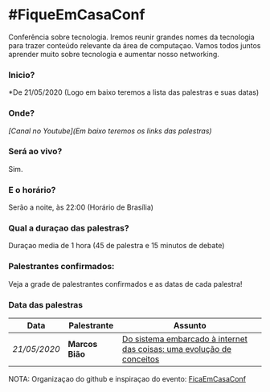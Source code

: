 # #FiqueEmCasaConf

Conferência sobre tecnologia. Iremos reunir grandes nomes da tecnologia para trazer conteúdo relevante da área de computaçao. Vamos todos juntos aprender muito sobre tecnologia e aumentar nosso networking.

### Inicio?
*De 21/05/2020 (Logo em baixo teremos a lista das palestras e suas datas)

### Onde?
*[Canal no Youtube](Em baixo teremos os links das palestras)*

### Será ao vivo?
Sim.

### E o horário?
Serão a noite, às 22:00 (Horário de Brasília)

### Qual a duraçao das palestras?
Duraçao media de 1 hora (45 de palestra e 15 minutos de debate)

### Palestrantes confirmados:
Veja a grade de palestrantes confirmados e as datas de cada palestra!

### Data das palestras

Data | Palestrante | Assunto
--- | --- | ---
*21/05/2020* | **Marcos Bião** | <a href="https://www.youtube.com/watch?v=4WoH-DwXOJo" target="_blank">Do sistema embarcado à internet das coisas: uma evolução de conceitos</a>

 


NOTA: Organizaçao do github e inspiraçao do evento: <a href="https://github.com/linuxtips/FiqueEmCasaConf" target="_blank">FicaEmCasaConf</a>
